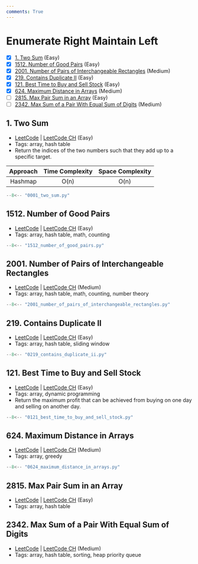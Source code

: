 ```yaml
---
comments: True
---
```


# Enumerate Right Maintain Left

- [x] [1. Two Sum](https://leetcode.cn/problems/two-sum/) (Easy)
- [x] [1512. Number of Good Pairs](https://leetcode.cn/problems/number-of-good-pairs/) (Easy)
- [x] [2001. Number of Pairs of Interchangeable Rectangles](https://leetcode.cn/problems/number-of-pairs-of-interchangeable-rectangles/) (Medium)
- [x] [219. Contains Duplicate II](https://leetcode.cn/problems/contains-duplicate-ii/) (Easy)
- [x] [121. Best Time to Buy and Sell Stock](https://leetcode.cn/problems/best-time-to-buy-and-sell-stock/) (Easy)
- [x] [624. Maximum Distance in Arrays](https://leetcode.cn/problems/maximum-distance-in-arrays/) (Medium)
- [ ] [2815. Max Pair Sum in an Array](https://leetcode.cn/problems/max-pair-sum-in-an-array/) (Easy)
- [ ] [2342. Max Sum of a Pair With Equal Sum of Digits](https://leetcode.cn/problems/max-sum-of-a-pair-with-equal-sum-of-digits/) (Medium)

## 1. Two Sum

-   [LeetCode](https://leetcode.com/problems/two-sum/) | [LeetCode CH](https://leetcode.cn/problems/two-sum/) (Easy)
-   Tags: array, hash table
-   Return the indices of the two numbers such that they add up to a specific target.

| Approach | Time Complexity | Space Complexity |
| :------: | :-------------: | :--------------: |
| Hashmap  |      O(n)       |       O(n)       |

```python title="1. Two Sum"
--8<-- "0001_two_sum.py"
```

## 1512. Number of Good Pairs

-   [LeetCode](https://leetcode.com/problems/number-of-good-pairs/) | [LeetCode CH](https://leetcode.cn/problems/number-of-good-pairs/) (Easy)
-   Tags: array, hash table, math, counting

```python title="1512. Number of Good Pairs"
--8<-- "1512_number_of_good_pairs.py"
```

## 2001. Number of Pairs of Interchangeable Rectangles

-   [LeetCode](https://leetcode.com/problems/number-of-pairs-of-interchangeable-rectangles/) | [LeetCode CH](https://leetcode.cn/problems/number-of-pairs-of-interchangeable-rectangles/) (Medium)
-   Tags: array, hash table, math, counting, number theory

```python title="2001. Number of Pairs of Interchangeable Rectangles"
--8<-- "2001_number_of_pairs_of_interchangeable_rectangles.py"
```

## 219. Contains Duplicate II

-   [LeetCode](https://leetcode.com/problems/contains-duplicate-ii/) | [LeetCode CH](https://leetcode.cn/problems/contains-duplicate-ii/) (Easy)
-   Tags: array, hash table, sliding window

```python title="219. Contains Duplicate II"
--8<-- "0219_contains_duplicate_ii.py"
```

## 121. Best Time to Buy and Sell Stock

-   [LeetCode](https://leetcode.com/problems/best-time-to-buy-and-sell-stock/) | [LeetCode CH](https://leetcode.cn/problems/best-time-to-buy-and-sell-stock/) (Easy)
-   Tags: array, dynamic programming
-   Return the maximum profit that can be achieved from buying on one day and selling on another day.

```python title="121. Best Time to Buy and Sell Stock"
--8<-- "0121_best_time_to_buy_and_sell_stock.py"
```

## 624. Maximum Distance in Arrays

-   [LeetCode](https://leetcode.com/problems/maximum-distance-in-arrays/) | [LeetCode CH](https://leetcode.cn/problems/maximum-distance-in-arrays/) (Medium)
-   Tags: array, greedy

```python title="624. Maximum Distance in Arrays"
--8<-- "0624_maximum_distance_in_arrays.py"
```

## 2815. Max Pair Sum in an Array

-   [LeetCode](https://leetcode.com/problems/max-pair-sum-in-an-array/) | [LeetCode CH](https://leetcode.cn/problems/max-pair-sum-in-an-array/) (Easy)
-   Tags: array, hash table

## 2342. Max Sum of a Pair With Equal Sum of Digits

-   [LeetCode](https://leetcode.com/problems/max-sum-of-a-pair-with-equal-sum-of-digits/) | [LeetCode CH](https://leetcode.cn/problems/max-sum-of-a-pair-with-equal-sum-of-digits/) (Medium)
-   Tags: array, hash table, sorting, heap priority queue
